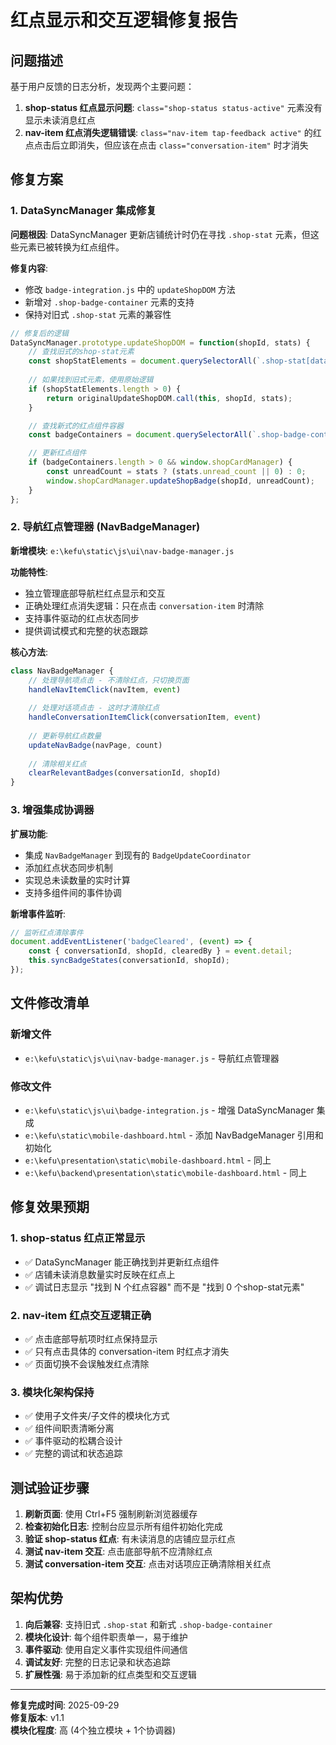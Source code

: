 # 红点显示和交互逻辑修复报告

## 问题描述

基于用户反馈的日志分析，发现两个主要问题：

1. **shop-status 红点显示问题**: `class="shop-status status-active"` 元素没有显示未读消息红点
2. **nav-item 红点消失逻辑错误**: `class="nav-item tap-feedback active"` 的红点点击后立即消失，但应该在点击 `class="conversation-item"` 时才消失

## 修复方案

### 1. DataSyncManager 集成修复

**问题根因**: DataSyncManager 更新店铺统计时仍在寻找 `.shop-stat` 元素，但这些元素已被转换为红点组件。

**修复内容**:
- 修改 `badge-integration.js` 中的 `updateShopDOM` 方法
- 新增对 `.shop-badge-container` 元素的支持
- 保持对旧式 `.shop-stat` 元素的兼容性

```javascript
// 修复后的逻辑
DataSyncManager.prototype.updateShopDOM = function(shopId, stats) {
    // 查找旧式的shop-stat元素
    const shopStatElements = document.querySelectorAll(`.shop-stat[data-shop-id="${shopId}"]`);
    
    // 如果找到旧式元素，使用原始逻辑
    if (shopStatElements.length > 0) {
        return originalUpdateShopDOM.call(this, shopId, stats);
    }

    // 查找新式的红点组件容器
    const badgeContainers = document.querySelectorAll(`.shop-badge-container[data-shop-id="${shopId}"]`);

    // 更新红点组件
    if (badgeContainers.length > 0 && window.shopCardManager) {
        const unreadCount = stats ? (stats.unread_count || 0) : 0;
        window.shopCardManager.updateShopBadge(shopId, unreadCount);
    }
};
```

### 2. 导航红点管理器 (NavBadgeManager)

**新增模块**: `e:\kefu\static\js\ui\nav-badge-manager.js`

**功能特性**:
- 独立管理底部导航栏红点显示和交互
- 正确处理红点消失逻辑：只在点击 `conversation-item` 时清除
- 支持事件驱动的红点状态同步
- 提供调试模式和完整的状态跟踪

**核心方法**:
```javascript
class NavBadgeManager {
    // 处理导航项点击 - 不清除红点，只切换页面
    handleNavItemClick(navItem, event)
    
    // 处理对话项点击 - 这时才清除红点
    handleConversationItemClick(conversationItem, event)
    
    // 更新导航红点数量
    updateNavBadge(navPage, count)
    
    // 清除相关红点
    clearRelevantBadges(conversationId, shopId)
}
```

### 3. 增强集成协调器

**扩展功能**:
- 集成 `NavBadgeManager` 到现有的 `BadgeUpdateCoordinator`
- 添加红点状态同步机制
- 实现总未读数量的实时计算
- 支持多组件间的事件协调

**新增事件监听**:
```javascript
// 监听红点清除事件
document.addEventListener('badgeCleared', (event) => {
    const { conversationId, shopId, clearedBy } = event.detail;
    this.syncBadgeStates(conversationId, shopId);
});
```

## 文件修改清单

### 新增文件
- `e:\kefu\static\js\ui\nav-badge-manager.js` - 导航红点管理器

### 修改文件
- `e:\kefu\static\js\ui\badge-integration.js` - 增强 DataSyncManager 集成
- `e:\kefu\static\mobile-dashboard.html` - 添加 NavBadgeManager 引用和初始化
- `e:\kefu\presentation\static\mobile-dashboard.html` - 同上
- `e:\kefu\backend\presentation\static\mobile-dashboard.html` - 同上

## 修复效果预期

### 1. shop-status 红点正常显示
- ✅ DataSyncManager 能正确找到并更新红点组件
- ✅ 店铺未读消息数量实时反映在红点上
- ✅ 调试日志显示 "找到 N 个红点容器" 而不是 "找到 0 个shop-stat元素"

### 2. nav-item 红点交互逻辑正确
- ✅ 点击底部导航项时红点保持显示
- ✅ 只有点击具体的 conversation-item 时红点才消失
- ✅ 页面切换不会误触发红点清除

### 3. 模块化架构保持
- ✅ 使用子文件夹/子文件的模块化方式
- ✅ 组件间职责清晰分离
- ✅ 事件驱动的松耦合设计
- ✅ 完整的调试和状态追踪

## 测试验证步骤

1. **刷新页面**: 使用 Ctrl+F5 强制刷新浏览器缓存
2. **检查初始化日志**: 控制台应显示所有组件初始化完成
3. **验证 shop-status 红点**: 有未读消息的店铺应显示红点
4. **测试 nav-item 交互**: 点击底部导航不应清除红点
5. **测试 conversation-item 交互**: 点击对话项应正确清除相关红点

## 架构优势

1. **向后兼容**: 支持旧式 `.shop-stat` 和新式 `.shop-badge-container`
2. **模块化设计**: 每个组件职责单一，易于维护
3. **事件驱动**: 使用自定义事件实现组件间通信
4. **调试友好**: 完整的日志记录和状态追踪
5. **扩展性强**: 易于添加新的红点类型和交互逻辑

---

**修复完成时间**: 2025-09-29  
**修复版本**: v1.1  
**模块化程度**: 高 (4个独立模块 + 1个协调器)